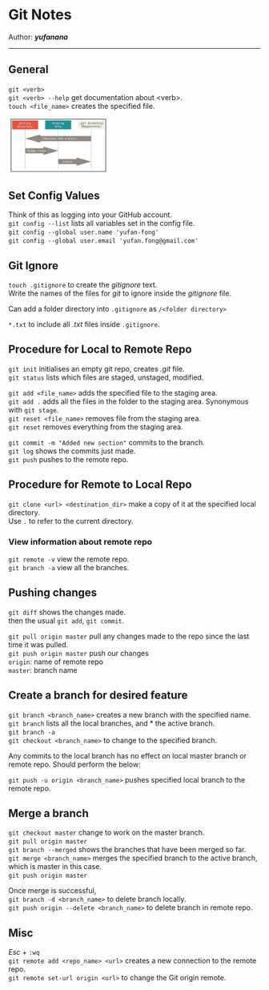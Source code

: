 # Git Notes

Author: __*yufanana*__
</br>
____

## General
`git <verb>` <br>
`git <verb> --help` get documentation about \<verb>. <br>
`touch <file_name>` creates the specified file. <br>

<img src="https://github.com/yufanana/ProgrammingNotes/blob/520f6a226c0c809f9236fedd95cd26f8cdd4a154/git_map.jpg" width="200">

## Set Config Values
Think of this as logging into your GitHub account. <br>
`git config --list` lists all variables set in the config file. <br>
`git config --global user.name 'yufan-fong'` <br>
`git config --global user.email 'yufan.fong@gmail.com'` <br>

## Git Ignore
`touch .gitignore` to create the *gitignore* text. </br>
Write the names of the files for *git* to ignore inside the *gitignore* file.

Can add a folder directory into `.gitignore` as `/<folder directory>`

`*.txt` to include all *.txt* files inside `.gitignore`.

## Procedure for Local to Remote Repo
`git init` initialises an empty git repo, creates *.git* file. <br>
`git status` lists which files are staged, unstaged, modified. <br>

`git add <file_name>` adds the specified file to the staging area. <br>
`git add .` adds all the files in the folder to the staging area. Synonymous with `git stage`. <br>
`git reset <file_name>` removes file from the staging area. <br>
`git reset` removes everything from the staging area. <br>

`git commit -m "Added new section"` commits to the branch. <br>
`git log` shows the commits just made. <br>
`git push` pushes to the remote repo. <br>

## Procedure for Remote to Local Repo
`git clone <url> <destination_dir>` make a copy of it at the specified local directory. <br>
Use `.` to refer to the current directory.

### View information about remote repo
`git remote -v` view the remote repo. <br>
`git branch -a` view all the branches. <br>

## Pushing changes
`git diff` shows the changes made. <br>
then the usual `git add`, `git commit`.

`git pull origin master` pull any changes made to the repo since the last time it was pulled. <br>
`git push origin master` push our changes <br>
`origin`: name of remote repo <br>
`master`: branch name

## Create a branch for desired feature
`git branch <branch_name>` creates a new branch with the specified name. <br>
`git branch` lists all the local branches, and * the active branch. <br>
`git branch -a` <br>
`git checkout <branch_name>` to change to the specified branch.

Any commits to the local branch has no effect on local master branch or remote repo. Should perform the below:

`git push -u origin <branch_name>` pushes specified local branch to the remote repo.

## Merge a branch
`git checkout master` change to work on the master branch. <br>
`git pull origin master` <br>
`git branch --merged` shows the branches that have been merged so far. <br>
`git merge <branch_name>` merges the specified branch to the active branch, which is master in this case. <br>
`git push origin master` <br>

Once merge is successful, <br>
`git branch -d <branch_name>` to delete branch locally. <br>
`git push origin --delete <branch_name>` to delete branch in remote repo. <br>


## Misc
*Esc* + `:wq` <br>
`git remote add <repo_name> <url>` creates a new connection to the remote repo. <br>
`git remote set-url origin <url>` to change the Git origin remote. <br>

